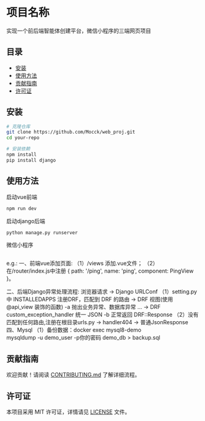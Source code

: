 # 项目名称

实现一个前后端智能体创建平台，微信小程序的三端网页项目

## 目录

- [安装](#安装)
- [使用方法](#使用方法)
- [贡献指南](#贡献指南)
- [许可证](#许可证)

## 安装

```bash
# 克隆仓库
git clone https://github.com/Mocck/web_proj.git
cd your-repo

# 安装依赖
npm install
pip install django
```

## 使用方法

启动vue前端
```bash
npm run dev
```


启动django后端
```bash
python manage.py runserver
```


微信小程序
```bash
```


e.g.:
一、前端vue添加页面:
（1）/views 添加.vue文件；
（2）在/router/index.js中注册 { path: '/ping', name: 'ping', component: PingView }。

二、后端Django异常处理流程:
浏览器请求 → Django URLConf
    （1）setting.py 中 INSTALLEDAPPS 注册DRF，匹配到 DRF 的路由 → DRF 视图(使用@api_view 装饰的函数)
           -a 抛出业务异常、数据库异常 … → DRF custom_exception_handler 统一 JSON
           -b 正常返回 DRF::Response
    （2）没有匹配到任何路由,注册在根目录urls.py → handler404 → 普通JsonResponse
四、Mysql
（1）备份数据：docker exec mysql8-demo \
  mysqldump -u demo_user -p你的密码 demo_db > backup.sql

## 贡献指南

欢迎贡献！请阅读 [CONTRIBUTING.md](CONTRIBUTING.md) 了解详细流程。

## 许可证

本项目采用 MIT 许可证，详情请见 [LICENSE](LICENSE) 文件。